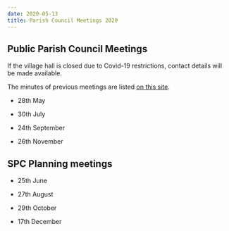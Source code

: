 ```yaml
---
date: 2020-05-13
title: Parish Council Meetings 2020
---
```



##  Public Parish Council Meetings

If the village hall is closed due to Covid-19 restrictions, contact details will be made available.

The minutes of previous meetings are listed [on this site](/parish-council/spc-minutes/).

* 28th May                         

* 30th July                        

* 24th September                       

* 26th November



## SPC Planning meetings 
                        
* 25th June	 
                         
* 27th August	 
                         
* 29th October		 
                         
* 17th December          